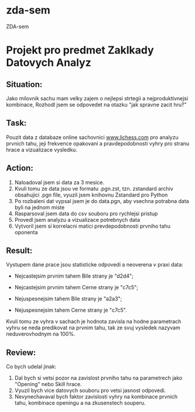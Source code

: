 # zda-sem
ZDA-sem


# Projekt pro predmet Zaklkady Datovych Analyz


## Situation:
Jako milovnik sachu mam velky zajem o nejlepsi strtegii a nejproduktivnejsi kombinace, Rozhodl jsem se odpovedet na otazku "jak spravne zacit hru?"

## Task:
Pouzit data z databaze online sachovnici www.lichess.com pro analyzu prvnich tahu, jeji frekvence opakovani a pravdepodobnosti vyhry pro stranu hrace a vizualizace vysledku.

## Action:
1) Naloadoval jsem si data za 3 mesice.
2) Kvuli tomu ze data jsou ve formatu .pgn.zst, tzn. zstandard archiv obsahujici .pgn file, vyuzil jsem knihovnu Zstandard pro Python
3) Po rozbaleni dat vypsal jsem je do data.pgn, aby vsechna potrabna data byli na jednom miste
4) Rasparsoval jsem data do csv souboru pro rychlejsi pristup
5) Provedl jsem analyzu a vizualizace potrebnych data
6) Vytvoril jsem si korrelacni matici prevdepodobnosti prvniho tahu oponenta

## Result:
Vystupem dane prace jsou statisticke odpovedi a neoverena v praxi data:
  - Nejcastejsim prvnim tahem Bile strany je "d2d4";
  - Nejcastejsim prvnim tahem Cerne strany je "c7c5";
  
  - Nejuspesnejsim tahem Bile strany je "a2a3";
  - Nejuspesnejsim tahem Cerne strany je "c7c5".

Kvuli tomu ze vyhra v sachach je hodnota zavisla na hodne parametrach vyhru se neda predikovat na prvnim tahu, tak ze svuj vysledek nazyvam neduverovhodnym na 100%.

## Review:
Co bych udelal jinak:
  1) Dal bych si vetsi pozor na zavislost prvniho tahu na parametrech jako "Opening" nebo Skill hrace.
  2) Vyuzil bych vice datovych souboru pro vetsi jasnost odpovedi.
  3) Nevynechavaval bych faktor zavislosti vyhry na kombinace prvnich tahu, kombinace openingu a na zkusenstech souperu.
